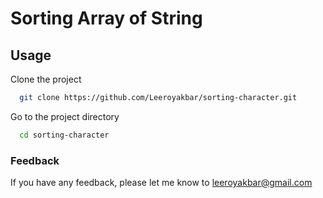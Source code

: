 
# Sorting Array of String




## Usage

Clone the project

```bash
  git clone https://github.com/Leeroyakbar/sorting-character.git
```

Go to the project directory

```bash
  cd sorting-character
```



### Feedback

If you have any feedback, please let me know to leeroyakbar@gmail.com

